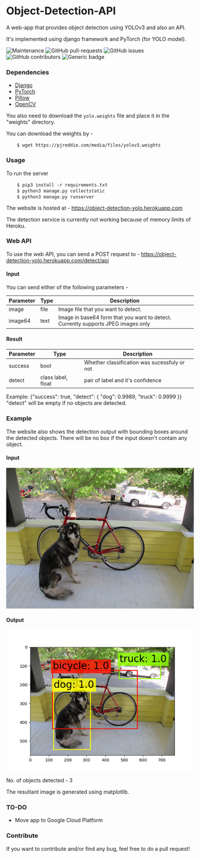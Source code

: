# Object-Detection-API

A web-app that provides object detection using YOLOv3 and also an API.

It's implemented using django framework and PyTorch (for YOLO model).

![Maintenance](https://img.shields.io/badge/Maintained%3F-yes-green.svg) ![GitHub pull-requests](https://img.shields.io/github/issues-pr/atharva-18/Object-Detection-API.svg) ![GitHub issues](https://img.shields.io/github/issues/atharva-18/Object-Detection-API.svg) <br>
![GitHub contributors](https://img.shields.io/github/contributors/atharva-18/Object-Detection-API.svg) ![Generic badge](https://img.shields.io/badge/Python-3.7.3-Blue.svg)

### Dependencies

<ul>
    <li> 
        <a href="https://www.djangoproject.com/" >Django</a>
    </li>
    <li> 
        <a href="https://pytorch.org/" >PyTorch</a>
    </li>
    <li>
        <a href="https://pillow.readthedocs.ioenstable" >Pillow</a>
    </li>
    <li>
        <a href="https://opencv.org/" >OpenCV</a>
    </li>
</ul>

You also need to download the `yolo.weights` file and place it in the "weights" directory.

You can download the weights by - 
```
    $ wget https://pjreddie.com/media/files/yolov3.weights
```
### Usage

To run the server
```
    $ pip3 install -r requirements.txt
    $ python3 manage.py collectstatic
    $ python3 manage.py runserver
```

The website is hosted at - https://object-detection-yolo.herokuapp.com

The detection service is currently not working because of memory limits of Heroku.

### Web API

To use the web API, you can send a POST request to - https://object-detection-yolo.herokuapp.com/detect/api

#### Input

You can send either of the following parameters -

Parameter | Type                           | Description
--------- | ------------------------------ | ---------------------------------------------------------------------------------
image     | file                           | Image file that you want to detect.
image64   | text                           | Image in base64 form that you want to detect. Currently supports JPEG images only

#### Result

Parameter | Type                | Description
--------- | ------------------- | --------------------------------------------
success   | bool                | Whether classification was sucessfuly or not 
detect    | class label, float  | pair of label and it's confidence

Example:  {"success": true, "detect": {  "dog": 0.9989, "truck": 0.9999 }}<br>
"detect" will be empty if no objects are detected.

### Example

The website also shows the detection output with bounding boxes around the detected objects. There will be no box if the input doesn't contain any object.

#### Input 

![Dog](temp.png)

#### Output

![Output](result.png)

No. of objects detected - 3 <br>

The resultant image is generated using matplotlib.

### TO-DO

<ul>
    <li>Move app to Google Cloud Platform</li>
</ul>

### Contribute

If you want to contribute and/or find any bug, feel free to do a pull request!
